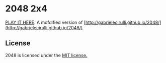 # 2048 2x4

[PLAY IT HERE](https:cubey.cf/2048-2x4/).
A mofdified version of [http://gabrielecirulli.github.io/2048/](http://gabrielecirulli.github.io/2048/).

## License
2048 is licensed under the [MIT license.](https://github.com/gabrielecirulli/2048/blob/master/LICENSE.txt)


